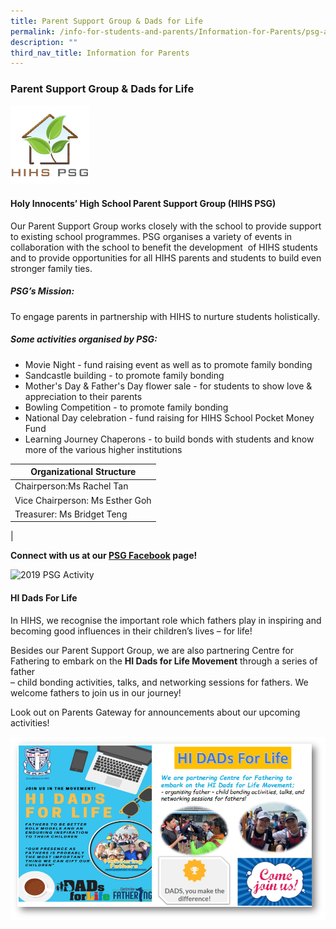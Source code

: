 ```yaml
---
title: Parent Support Group & Dads for Life
permalink: /info-for-students-and-parents/Information-for-Parents/psg-and-dad-for-life/
description: ""
third_nav_title: Information for Parents
---
```

### **Parent Support Group & Dads for Life**

<img src="/images/PSG-Original-New-Logo.jpg" 
     style="width:25%">
		 
#### **Holy Innocents’ High School Parent Support Group (HIHS PSG)** 
Our Parent Support Group works closely with the school to provide support to existing school programmes. PSG organises a variety of events in collaboration with the school to benefit the development  of HIHS students and to provide opportunities for all HIHS parents and students to build even stronger family ties.

##### **PSG’s Mission:**
To engage parents in partnership with HIHS to nurture students holistically.

##### **Some activities organised by PSG:**

* Movie Night - fund raising event as well as to promote family bonding
* Sandcastle building - to promote family bonding
* Mother's Day & Father's Day flower sale - for students to show love & appreciation to their parents
* Bowling Competition - to promote family bonding
* National Day celebration - fund raising for HIHS School Pocket Money Fund
* Learning Journey Chaperons - to build bonds with students and know more of the various higher institutions

| Organizational Structure |
|---|
| Chairperson:Ms Rachel Tan|
| Vice Chairperson: Ms Esther Goh |
| Treasurer: Ms Bridget Teng |
|

**Connect with us at our [PSG Facebook]([https://www.facebook.com/HIPSG](https://www.facebook.com/HIPSG)) page!**

![2019 PSG Activity](/images/About/Info%20for%20Students%20and%20Parents/Information%20for%20Parents/Parent%20Support%20Group/2019%20PSG%20Activities.gif)

#### **HI Dads For Life**

In HIHS, we recognise the important role which fathers play in inspiring and becoming good influences in their children’s lives – for life!

Besides our Parent Support Group, we are also partnering Centre for Fathering to embark on the **HI Dads for Life Movement** through a series of father<br>
– child bonding activities, talks, and networking sessions for fathers. We welcome fathers to join us in our journey!

Look out on Parents Gateway for announcements about our upcoming activities!

![](/images/About/Info%20for%20Students%20and%20Parents/Information%20for%20Parents/Parent%20Support%20Group/parenting4.png)